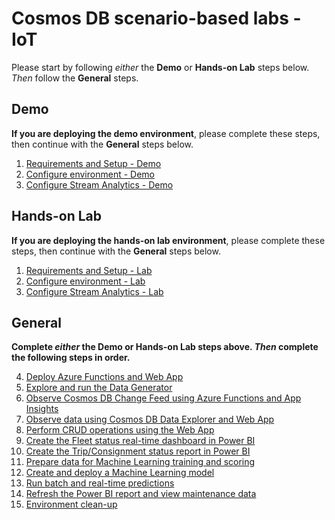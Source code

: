 # Cosmos DB scenario-based labs - IoT

Please start by following _either_ the **Demo** or **Hands-on Lab** steps below. _Then_ follow the **General** steps.

## Demo

**If you are deploying the demo environment**, please complete these steps, then continue with the **General** steps below.

1. [Requirements and Setup - Demo](./01.setup-demo.md)
2. [Configure environment - Demo](./02.configure-environment-demo.md)
3. [Configure Stream Analytics - Demo](./03.configure-stream-analytics-demo.md)

## Hands-on Lab

**If you are deploying the hands-on lab environment**, please complete these steps, then continue with the **General** steps below.

1. [Requirements and Setup - Lab](./01.setup-lab.md)
2. [Configure environment - Lab](./02.configure-environment-lab.md)
3. [Configure Stream Analytics - Lab](./03.configure-stream-analytics-lab.md)

## General

**Complete _either_ the Demo or Hands-on Lab steps above. _Then_ complete the following steps in order.**

4. [Deploy Azure Functions and Web App](./04.deploy-functions-and-webapp.md)
5. [Explore and run the Data Generator](./05.data-generator.md)
6. [Observe Cosmos DB Change Feed using Azure Functions and App Insights](./06.change-feed.md)
7. [Observe data using Cosmos DB Data Explorer and Web App](./07.observe-data.md)
8. [Perform CRUD operations using the Web App](./08.web-app.md)
9. [Create the Fleet status real-time dashboard in Power BI](./09.rt-dashboard.md)
10. [Create the Trip/Consignment status report in Power BI](./10.report.md)
11. [Prepare data for Machine Learning training and scoring](./11.data-prep.md)
12. [Create and deploy a Machine Learning model](./12.ml-model.md)
13. [Run batch and real-time predictions](./13.predict.md)
14. [Refresh the Power BI report and view maintenance data](./14.report-maintenance.md)
15. [Environment clean-up](./15.cleanup.md)
